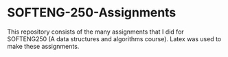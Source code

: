 # SOFTENG-250-Assignments
This repository consists of the many assignments that I did for SOFTENG250 (A data structures and algorithms course). Latex was used to make these assignments.
